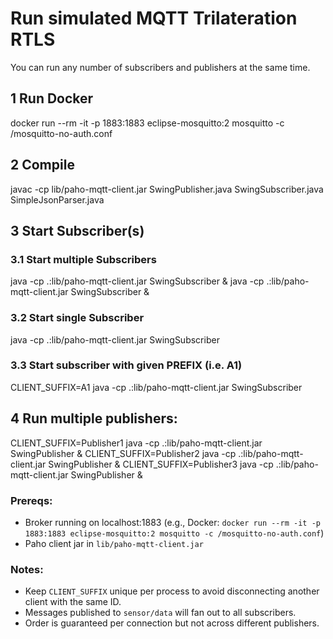 # Run simulated MQTT Trilateration RTLS

You can run any number of subscribers and publishers at the same time.

## 1 Run Docker
docker run --rm -it -p 1883:1883 eclipse-mosquitto:2 mosquitto -c /mosquitto-no-auth.conf

## 2 Compile
javac -cp lib/paho-mqtt-client.jar SwingPublisher.java SwingSubscriber.java SimpleJsonParser.java

## 3 Start Subscriber(s)
### 3.1 Start multiple Subscribers
java -cp .:lib/paho-mqtt-client.jar SwingSubscriber &
java -cp .:lib/paho-mqtt-client.jar SwingSubscriber &

### 3.2 Start single Subscriber
java -cp .:lib/paho-mqtt-client.jar SwingSubscriber

### 3.3 Start subscriber with given PREFIX (i.e. A1)
CLIENT_SUFFIX=A1 java -cp .:lib/paho-mqtt-client.jar SwingSubscriber

## 4 Run multiple publishers:

CLIENT_SUFFIX=Publisher1 java -cp .:lib/paho-mqtt-client.jar SwingPublisher &
CLIENT_SUFFIX=Publisher2 java -cp .:lib/paho-mqtt-client.jar SwingPublisher &
CLIENT_SUFFIX=Publisher3 java -cp .:lib/paho-mqtt-client.jar SwingPublisher &

### Prereqs:
- Broker running on localhost:1883 (e.g., Docker: `docker run --rm -it -p 1883:1883 eclipse-mosquitto:2 mosquitto -c /mosquitto-no-auth.conf`)
- Paho client jar in `lib/paho-mqtt-client.jar`

### Notes:
- Keep `CLIENT_SUFFIX` unique per process to avoid disconnecting another client with the same ID.
- Messages published to `sensor/data` will fan out to all subscribers.
- Order is guaranteed per connection but not across different publishers.